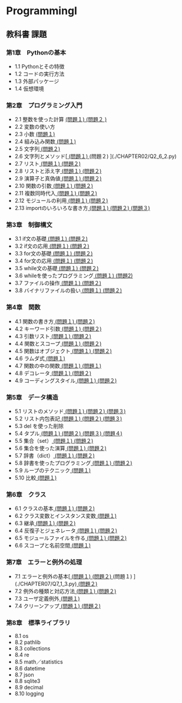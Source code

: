 # ProgrammingI
## 教科書 課題
### 第1章　Pythonの基本
- 1.1 Pythonとその特徴
- 1.2 コードの実行方法
- 1.3 外部パッケージ
- 1.4 仮想環境
### 第2章　プログラミング入門
- 2.1 整数を使った計算 [ (問題１) ](./CHAPTER02/Q2_1_1.py) [ (問題２ )](./CHAPTER02/Q2_1_2.py)
- 2.2 変数の使い方
- 2.3 小数 [ (問題１) ](./CHAPTER02/Q2_3_1.py)
- 2.4 組み込み関数[ (問題１) ](./CHAPTER02/Q2_4_1.py)
- 2.5 文字列[ (問題２) ](./CHAPTER02/Q2_5_2.py)
- 2.6 文字列とメソッド[[ (問題１) ](./CHAPTER02/Q2_6_1.py) (問題２) ](./CHAPTER02/Q2_6_2.py)
- 2.7 リスト[ (問題１) ](./CHAPTER02/Q2_7_1.py)[ (問題２) ](./CHAPTER02/Q2_7_2.py)
- 2.8 リストと添え字[ (問題１) ](./CHAPTER02/Q2_8_1.py)[ (問題２) ](./CHAPTER02/Q2_8_2.py)
- 2.9 演算子と真偽値[ (問題１) ](./CHAPTER02/Q2_9_1.py)[ (問題２) ](./CHAPTER02/Q2_9_2.py)
- 2.10 関数の引数[ (問題１) ](./CHAPTER02/Q2_10_1.py)[ (問題２) ](./CHAPTER02/Q2_10_2.py)
- 2.11 複数同時代入[ (問題１) ](./CHAPTER02/Q2_11_1.py)[ (問題２) ](./CHAPTER02/Q2_11_2.py)
- 2.12 モジュールの利用[ (問題１) ](./CHAPTER02/Q2_12_1.py)[ (問題２) ](./CHAPTER02/Q2_12_2.py)
- 2.13 importのいろいろな書き方[ (問題１) ](./CHAPTER02/Q2_13_1.py)[ (問題２) ](./CHAPTER02/Q2_13_2.py)[ (問題３) ](./CHAPTER02/Q2_final.py)
### 第3章　制御構文
- 3.1 if文の基礎[ (問題１) ](./CHAPTER03/Q3_1_1.py)[ (問題２) ](./CHAPTER03/Q3_1_2.py)
- 3.2 if文の応用[ (問題１) ](./CHAPTER03/Q3_2_1.py)[ (問題２) ](./CHAPTER03/Q3_2_2.py)
- 3.3 for文の基礎[ (問題１) ](./CHPATER03/Q3_3_1.py)[ (問題２) ](./CHAPTER03/Q3_3_2.py)
- 3.4 for文の応用[ (問題１) ](./CHAPTER03/Q3_4_1.py)[ (問題２) ](./CHAPTER03/Q3_4_2.py)
- 3.5 while文の基礎[ (問題１) ](./CHAPTER03/Q3_5_1.py)[ (問題２) ](./CHAPTER03/Q3_5_2.py)
- 3.6 whileを使ったプログラミング[ (問題１) ](./CHAPTER03/Q3_6_1.py)[ (問題2) ](./CHATER03/Q3_6_2.py)
- 3.7 ファイルの操作[ (問題１) ](./CHAPTER03/Q3_7_1.py)[ (問題２) ](./CHAPTER03/Q3_7_2.py)
- 3.8 バイナリファイルの扱い[ (問題１) ](./CHAPTER03/Q3_8_1.py)[ (問題２) ](./CHAPTER03/Q3_8_2.py)
### 第4章　関数
- 4.1 関数の書き方[ (問題１) ](./CHAPTER04/Q4_1_1.py)[ (問題２) ](./CHAPTER04/Q4_1_2.py)
- 4.2 キーワード引数[ (問題１) ](./CHAPTER04/Q4_2_1.py)[ (問題２) ](./CHAPTER04/Q4_2_2.py)
- 4.3 引数リスト[ (問題１) ](./CHAPTER04/Q4_3_1.py)[ (問題２) ](./CHAPTER04/Q4_3_2.py)
- 4.4 関数とスコープ[ (問題１) ](./CHAPTER04/Q4_4_1.py)[ (問題２) ](./CHAPTER04/Q4_4_2.py)
- 4.5 関数はオブジェクト[ (問題１) ](./CHAPTER04/Q4_5_1.py)[ (問題２) ](./CHAPTER04/Q4_5_2.py)
- 4.6 ラムダ式[ (問題１) ](./CHAPTER04/Q4_6_1.py)
- 4.7 関数の中の関数[ (問題１) ](./CHAPTER04/Q4_7_1.py)[ (問題１) ](./CHAPTER04/Q4_7_3.py)
- 4.8 デコレータ[ (問題１) ](./CHAPTER04/Q4_8_1.py)[ (問題２) ](./CHAPTER04/Q4_8_2.py)
- 4.9 コーディングスタイル[ (問題１) ](./CHAPTER04/Q4_9_1.py)[ (問題２) ](./CHAPTER04/Q4_9_2.py)
### 第5章　データ構造
- 5.1 リストのメソッド[ (問題１) ](./CHAPTER05/Q5_1_1.py)[ (問題２) ](./CHAPTER05/Q5_1_2.py)[ (問題３) ](./CHAPTER05/Q5_1_3.py)
- 5.2 リスト内包表記[ (問題１) ](./CHAPTER05/Q5_2_1.py)[ (問題２) ](./CHAPTER05/Q5_2_2.py)[ (問題３) ](./CHAPTER05/Q5_2_3.py)
- 5.3 del を使った削除
- 5.4 タプル[ (問題１) ](./CHAPTER05/Q5_4_1.py)[ (問題２) ](./CHAPTER05/Q5_4_2.py)[(問題３) ](./CHAPTER05/Q5_4_3.py)[ (問題４) ](./CHAPTER05/Q5_4_4.py)
- 5.5 集合（set）[ (問題１) ](./CHAPTER05/Q5_5_1.py)[ (問題２) ](./CHAPTER05/Q5_5_2.py)
- 5.6 集合を使った演算[ (問題１) ](./CHAPTER05/Q5_6_1.py)[ (問題２) ](./CHAPTER05/Q5_6_2.py)
- 5.7 辞書（dict）[ (問題１) ](./CHAPTER05/Q5_7_1.py)[ (問題２) ](./CHAPTER05/Q5_7_2.py)
- 5.8 辞書を使ったプログラミング[ (問題１) ](./CHAPTER05/Q5_8_1.py)[ (問題２) ](./CHAPTER05/Q5_8_2.py)
- 5.9 ループのテクニック[ (問題１) ](./CHAPTER05/Q5_9_1.py)
- 5.10 比較[ (問題１) ](./CHAPTER05/Q5_10_1.py)
### 第6章　クラス
- 6.1 クラスの基本[ (問題１) ](./CHAPTER06/Q6_1_1.py)[ (問題２) ](./CHAPTER06/Q6_1_2.py)
- 6.2 クラス変数とインスタンス変数[ (問題１) ](./CHAPTER06/Q6_2_1.py)
- 6.3 継承[ (問題１) ](./CHAPTER06/Q6_3_1.py)[ (問題２) ](./CHAPTER06/Q6_3_2.py)
- 6.4 反復子とジェネレータ[ (問題１) ](./CHAPTER06/Q6_4_1.py)[ (問題２) ](./CHAPTER06/Q6_4_2.py)
- 6.5 モジュールファイルを作る[ (問題１) ](./CHAPTER06/Q6_5_1.py)[ (問題２) ](./CHAPTER06/Q6_5_2.py)
- 6.6 スコープと名前空間[ (問題１) ](./CHAPTER06/Q6_6_1.py)
### 第7章　エラーと例外の処理
- 7.1 エラーと例外の基本[[ (問題１) ](./CHAPTER07/Q7_1_1.py)[ (問題２) ](./CHAPTER07/Q7_1_2.py) (問題１) ](./CHAPTER07/Q7_1_3.py)[ (問題２) ](./CHAPTER07/Q7_1_4.py)
- 7.2 例外の種類と対応方法[ (問題１) ](./CHAPTER07/Q6_2_1.py)[ (問題２) ](./CHAPTER07/Q7_2_2.py)
- 7.3 ユーザ定義例外[ (問題１) ](./CHAPTER07/Q7_3_1.py)
- 7.4 クリーンアップ[ (問題１) ](./CHAPTER07/Q7_4_1.py)[ (問題２) ](./CHAPTER07/Q7_4_2.py)
### 第8章　標準ライブラリ
- 8.1 os
- 8.2 pathlib
- 8.3 collections
- 8.4 re
- 8.5 math／statistics
- 8.6 datetime
- 8.7 json
- 8.8 sqlite3
- 8.9 decimal
- 8.10 logging
